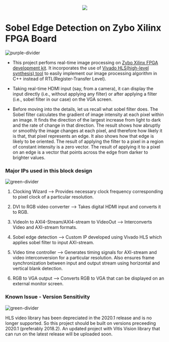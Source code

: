 <p align="center"><img src = 'https://github.com/Psomvanshi/Sobel_edge_detection/blob/master/images/zybo_xilinx.jpeg'></img></p>

# Sobel Edge Detection on Zybo Xilinx FPGA Board

![purple-divider](https://user-images.githubusercontent.com/7065401/52071927-c1cd7100-2562-11e9-908a-dde91ba14e59.png)

* This project perfoms real-time image processing on [Zybo Xilinx FPGA development kit](https://www.xilinx.com/products/boards-and-kits/1-pukio3.html). It incorporates the use of [Vivado HLS(high-level synthesis) tool](https://www.xilinx.com/products/design-tools/vivado/integration/esl-design.html) to easily implement our image processing algorithm in C++ instead of RTL(Register-Transfer Level). 

* Taking real-time HDMI input (say, from a camera), it can display the input directly (i.e., without applying any filter) or after applying a filter (i.e., sobel filter in our case) on the VGA screen.

* Before moving into the details, let us recall what sobel filter does. The Sobel filter calculates the gradient of image intensity at each pixel within an image. It finds the direction of the largest increase from light to dark and the rate of change in that direction. The result shows how abruptly or smoothly the image changes at each pixel, and therefore how likely it is that, that pixel represents an edge. It also shows how that edge is likely to be oriented. The result of applying the filter to a pixel in a region of constant intensity is a zero vector. The result of applying it to a pixel on an edge is a vector that points across the edge from darker to brighter values.


### Major IPs used in this block design

![green-divider](https://user-images.githubusercontent.com/7065401/52071924-c003ad80-2562-11e9-8297-1c6595f8a7ff.png)

1. Clocking Wizard --> Provides necessary clock frequency corresponding to pixel clock of a particular resolution.

2. DVI to RGB video converter --> Takes digital HDMI input and converts it to RGB.

3. VideoIn to AXI4-Stream/AXI4-stream to VideoOut --> Interconverts Video and AXI-stream formats.

4. Sobel edge detection --> Custom IP developed using Vivado HLS which applies sobel filter to input AXI-stream.

5. Video time controller --> Generates timing signals for AXI-stream and video interconversion for a particular resolution. Also ensures frame synchronization between input and output stream using horizontal and vertical blank detection.

6. RGB to VGA output --> Converts RGB to VGA that can be displayed on an external monitor screen.


### Known Issue - Version Sensitivity

![green-divider](https://user-images.githubusercontent.com/7065401/52071924-c003ad80-2562-11e9-8297-1c6595f8a7ff.png)

HLS video library has been depreciated in the 2020.1 release and is no longer supported. So this project should be built on versions preceeding 2020.1 (preferably 2018.2). An updated project with Vitis Vision library that can run on the latest release will be uploaded soon.

